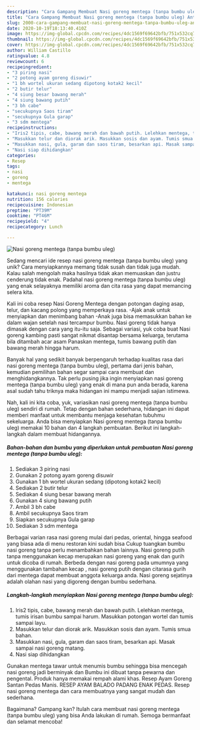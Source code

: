 ```yaml
---
description: "Cara Gampang Membuat Nasi goreng mentega (tanpa bumbu uleg) Anti Gagal"
title: "Cara Gampang Membuat Nasi goreng mentega (tanpa bumbu uleg) Anti Gagal"
slug: 2000-cara-gampang-membuat-nasi-goreng-mentega-tanpa-bumbu-uleg-anti-gagal
date: 2020-10-19T18:13:40.410Z
image: https://img-global.cpcdn.com/recipes/4dc1569f69642bfb/751x532cq70/nasi-goreng-mentega-tanpa-bumbu-uleg-foto-resep-utama.jpg
thumbnail: https://img-global.cpcdn.com/recipes/4dc1569f69642bfb/751x532cq70/nasi-goreng-mentega-tanpa-bumbu-uleg-foto-resep-utama.jpg
cover: https://img-global.cpcdn.com/recipes/4dc1569f69642bfb/751x532cq70/nasi-goreng-mentega-tanpa-bumbu-uleg-foto-resep-utama.jpg
author: William Castillo
ratingvalue: 4.8
reviewcount: 6
recipeingredient:
- "3 piring nasi"
- "2 potong ayam goreng disuwir"
- "1 bh wortel ukuran sedang dipotong kotak2 kecil"
- "2 butir telur"
- "4 siung besar bawang merah"
- "4 siung bawang putih"
- "3 bh cabe"
- "secukupnya Saos tiram"
- "secukupnya Gula garap"
- "3 sdm mentega"
recipeinstructions:
- "Iris2 tipis, cabe, bawang merah dan bawah putih. Lelehkan mentega, tumis irisan bumbu sampai harum. Masukkan potongan wortel dan tumis sampai layu."
- "Masukkan telur dan diorak arik. Masukkan sosis dan ayam. Tumis smua bahan."
- "Masukkan nasi, gula, garam dan saos tiram, besarkan api. Masak sampai nasi goreng matang."
- "Nasi siap dihidangkan"
categories:
- Resep
tags:
- nasi
- goreng
- mentega

katakunci: nasi goreng mentega 
nutrition: 156 calories
recipecuisine: Indonesian
preptime: "PT39M"
cooktime: "PT46M"
recipeyield: "4"
recipecategory: Lunch

---
```



![Nasi goreng mentega (tanpa bumbu uleg)](https://img-global.cpcdn.com/recipes/4dc1569f69642bfb/751x532cq70/nasi-goreng-mentega-tanpa-bumbu-uleg-foto-resep-utama.jpg)

Sedang mencari ide resep nasi goreng mentega (tanpa bumbu uleg) yang unik? Cara menyiapkannya memang tidak susah dan tidak juga mudah. Kalau salah mengolah maka hasilnya tidak akan memuaskan dan justru cenderung tidak enak. Padahal nasi goreng mentega (tanpa bumbu uleg) yang enak selayaknya memiliki aroma dan cita rasa yang dapat memancing selera kita.

Kali ini coba resep Nasi Goreng Mentega dengan potongan daging asap, telur, dan kacang polong yang memperkaya rasa. -Ajak anak untuk menyiapkan dan menimbang bahan -Anak juga bisa memasukkan bahan ke dalam wajan setelah nasi tercampur bumbu. Nasi goreng tidak hanya dimasak dengan cara yang itu-itu saja. Sebagai variasi, yuk coba buat Nasi goreng kambing pasti sangat nikmat disantap bersama keluarga, terutama bila ditambah acar asam Panaskan mentega, tumis bawang putih dan bawang merah hingga harum.

Banyak hal yang sedikit banyak berpengaruh terhadap kualitas rasa dari nasi goreng mentega (tanpa bumbu uleg), pertama dari jenis bahan, kemudian pemilihan bahan segar sampai cara membuat dan menghidangkannya. Tak perlu pusing jika ingin menyiapkan nasi goreng mentega (tanpa bumbu uleg) yang enak di mana pun anda berada, karena asal sudah tahu triknya maka hidangan ini mampu menjadi sajian istimewa.


Nah, kali ini kita coba, yuk, variasikan nasi goreng mentega (tanpa bumbu uleg) sendiri di rumah. Tetap dengan bahan sederhana, hidangan ini dapat memberi manfaat untuk membantu menjaga kesehatan tubuhmu sekeluarga. Anda bisa menyiapkan Nasi goreng mentega (tanpa bumbu uleg) memakai 10 bahan dan 4 langkah pembuatan. Berikut ini langkah-langkah dalam membuat hidangannya.

<!--inarticleads1-->

##### Bahan-bahan dan bumbu yang diperlukan untuk pembuatan Nasi goreng mentega (tanpa bumbu uleg):

1. Sediakan 3 piring nasi
1. Gunakan 2 potong ayam goreng disuwir
1. Gunakan 1 bh wortel ukuran sedang (dipotong kotak2 kecil)
1. Sediakan 2 butir telur
1. Sediakan 4 siung besar bawang merah
1. Gunakan 4 siung bawang putih
1. Ambil 3 bh cabe
1. Ambil secukupnya Saos tiram
1. Siapkan secukupnya Gula garap
1. Sediakan 3 sdm mentega


Berbagai varian rasa nasi goreng mulai dari pedas, oriental, hingga seafood yang biasa ada di menu restoran kini sudah bisa Cukup tuangkan bumbu nasi goreng tanpa perlu menambahkan bahan lainnya. Nasi goreng putih tanpa menggunakan kecap merupakan nasi goreng yang enak dan gurih untuk dicoba di rumah. Berbeda dengan nasi goreng pada umumnya yang menggunakan tambahan kecap , nasi goreng putih dengan citarasa gurih dari mentega dapat membuat anggota keluarga anda. Nasi goreng sejatinya adalah olahan nasi yang digoreng dengan bumbu sederhana. 

<!--inarticleads2-->

##### Langkah-langkah menyiapkan Nasi goreng mentega (tanpa bumbu uleg):

1. Iris2 tipis, cabe, bawang merah dan bawah putih. Lelehkan mentega, tumis irisan bumbu sampai harum. Masukkan potongan wortel dan tumis sampai layu.
1. Masukkan telur dan diorak arik. Masukkan sosis dan ayam. Tumis smua bahan.
1. Masukkan nasi, gula, garam dan saos tiram, besarkan api. Masak sampai nasi goreng matang.
1. Nasi siap dihidangkan


Gunakan mentega tawar untuk menumis bumbu sehingga bisa mencegah nasi goreng jadi berminyak dan Bumbu ini dibuat tanpa pewarna dan pengental. Produk hanya memakai rempah alami khas. Resep Ayam Goreng Santan Pedas Manis. RESEP AYAM BALADO PADANG ENAK PEDAS. Resep nasi goreng mentega dan cara membuatnya yang sangat mudah dan sederhana. 

Bagaimana? Gampang kan? Itulah cara membuat nasi goreng mentega (tanpa bumbu uleg) yang bisa Anda lakukan di rumah. Semoga bermanfaat dan selamat mencoba!

